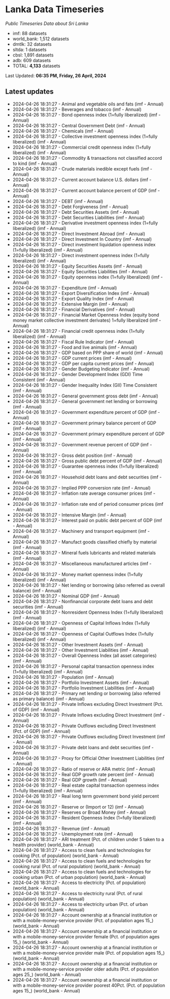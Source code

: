 # Lanka Data Timeseries
*Public Timeseries Data about Sri Lanka*

* imf: 88 datasets
* world_bank: 1,512 datasets
* dmtlk: 32 datasets
* sltda: 1 datasets
* cbsl: 1,891 datasets
* adb: 609 datasets
* TOTAL: **4,133** datasets

Last Updated: **06:35 PM, Friday, 26 April, 2024**

## Latest updates

* 2024-04-26 18:31:27 - Animal and vegetable oils and fats (imf - Annual)
* 2024-04-26 18:31:27 - Beverages and tobacco (imf - Annual)
* 2024-04-26 18:31:27 - Bond openness index (1=fully liberalized) (imf - Annual)
* 2024-04-26 18:31:27 - Central Government Debt (imf - Annual)
* 2024-04-26 18:31:27 - Chemicals (imf - Annual)
* 2024-04-26 18:31:27 - Collective investment openness index (1=fully liberalized) (imf - Annual)
* 2024-04-26 18:31:27 - Commercial credit openness index (1=fully liberalized) (imf - Annual)
* 2024-04-26 18:31:27 - Commodity & transactions not classified accord to kind (imf - Annual)
* 2024-04-26 18:31:27 - Crude materials inedible except fuels (imf - Annual)
* 2024-04-26 18:31:27 - Current account balance U.S. dollars (imf - Annual)
* 2024-04-26 18:31:27 - Current account balance percent of GDP (imf - Annual)
* 2024-04-26 18:31:27 - DEBT (imf - Annual)
* 2024-04-26 18:31:27 - Debt Forgiveness (imf - Annual)
* 2024-04-26 18:31:27 - Debt Securities Assets (imf - Annual)
* 2024-04-26 18:31:27 - Debt Securities Liabilities (imf - Annual)
* 2024-04-26 18:31:27 - Derivative investment openness index (1=fully liberalized) (imf - Annual)
* 2024-04-26 18:31:27 - Direct Investment Abroad (imf - Annual)
* 2024-04-26 18:31:27 - Direct Investment In Country (imf - Annual)
* 2024-04-26 18:31:27 - Direct investment liquidation openness index (1=fully liberalized) (imf - Annual)
* 2024-04-26 18:31:27 - Direct investment openness index (1=fully liberalized) (imf - Annual)
* 2024-04-26 18:31:27 - Equity Securities Assets (imf - Annual)
* 2024-04-26 18:31:27 - Equity Securities Liabilities (imf - Annual)
* 2024-04-26 18:31:27 - Equity openness index (1=fully liberalized) (imf - Annual)
* 2024-04-26 18:31:27 - Expenditure (imf - Annual)
* 2024-04-26 18:31:27 - Export Diversification Index (imf - Annual)
* 2024-04-26 18:31:27 - Export Quality Index (imf - Annual)
* 2024-04-26 18:31:27 - Extensive Margin (imf - Annual)
* 2024-04-26 18:31:27 - Financial Derivatives (imf - Annual)
* 2024-04-26 18:31:27 - Financial Market Openness Index (equity bond money market collective investment derivates) 1=fully liberalized (imf - Annual)
* 2024-04-26 18:31:27 - Financial credit openness index (1=fully liberalized) (imf - Annual)
* 2024-04-26 18:31:27 - Fiscal Rule Indicator (imf - Annual)
* 2024-04-26 18:31:27 - Food and live animals (imf - Annual)
* 2024-04-26 18:31:27 - GDP based on PPP share of world (imf - Annual)
* 2024-04-26 18:31:27 - GDP current prices (imf - Annual)
* 2024-04-26 18:31:27 - GDP per capita current prices (imf - Annual)
* 2024-04-26 18:31:27 - Gender Budgeting Indicator (imf - Annual)
* 2024-04-26 18:31:27 - Gender Development Index (GDI) Time Consistent (imf - Annual)
* 2024-04-26 18:31:27 - Gender Inequality Index (GII) Time Consistent (imf - Annual)
* 2024-04-26 18:31:27 - General government gross debt (imf - Annual)
* 2024-04-26 18:31:27 - General government net lending or borrowing (imf - Annual)
* 2024-04-26 18:31:27 - Government expenditure percent of GDP (imf - Annual)
* 2024-04-26 18:31:27 - Government primary balance percent of GDP (imf - Annual)
* 2024-04-26 18:31:27 - Government primary expenditure percent of GDP (imf - Annual)
* 2024-04-26 18:31:27 - Government revenue percent of GDP (imf - Annual)
* 2024-04-26 18:31:27 - Gross debt position (imf - Annual)
* 2024-04-26 18:31:27 - Gross public debt percent of GDP (imf - Annual)
* 2024-04-26 18:31:27 - Guarantee openness index (1=fully liberalized) (imf - Annual)
* 2024-04-26 18:31:27 - Household debt loans and debt securities (imf - Annual)
* 2024-04-26 18:31:27 - Implied PPP conversion rate (imf - Annual)
* 2024-04-26 18:31:27 - Inflation rate average consumer prices (imf - Annual)
* 2024-04-26 18:31:27 - Inflation rate end of period consumer prices (imf - Annual)
* 2024-04-26 18:31:27 - Intensive Margin (imf - Annual)
* 2024-04-26 18:31:27 - Interest paid on public debt percent of GDP (imf - Annual)
* 2024-04-26 18:31:27 - Machinery and transport equipment (imf - Annual)
* 2024-04-26 18:31:27 - Manufact goods classified chiefly by material (imf - Annual)
* 2024-04-26 18:31:27 - Mineral fuels lubricants and related materials (imf - Annual)
* 2024-04-26 18:31:27 - Miscellaneous manufactured articles (imf - Annual)
* 2024-04-26 18:31:27 - Money market openness index (1=fully liberalized) (imf - Annual)
* 2024-04-26 18:31:27 - Net lending or borrowing (also referred as overall balance) (imf - Annual)
* 2024-04-26 18:31:27 - Nominal GDP (imf - Annual)
* 2024-04-26 18:31:27 - Nonfinancial corporate debt loans and debt securities (imf - Annual)
* 2024-04-26 18:31:27 - Nonresident Openness Index (1=fully liberalized) (imf - Annual)
* 2024-04-26 18:31:27 - Openness of Capital Inflows Index (1=fully liberalized) (imf - Annual)
* 2024-04-26 18:31:27 - Openness of Capital Outflows Index (1=fully liberalized) (imf - Annual)
* 2024-04-26 18:31:27 - Other Investment Assets (imf - Annual)
* 2024-04-26 18:31:27 - Other Investment Liabilities (imf - Annual)
* 2024-04-26 18:31:27 - Overall Openness Index (all asset categories) (imf - Annual)
* 2024-04-26 18:31:27 - Personal capital transaction openness index (1=fully liberalized) (imf - Annual)
* 2024-04-26 18:31:27 - Population (imf - Annual)
* 2024-04-26 18:31:27 - Portfolio Investment Assets (imf - Annual)
* 2024-04-26 18:31:27 - Portfolio Investment Liabilities (imf - Annual)
* 2024-04-26 18:31:27 - Primary net lending or borrowing (also referred as primary balance) (imf - Annual)
* 2024-04-26 18:31:27 - Private Inflows excluding Direct Investment (Pct. of GDP) (imf - Annual)
* 2024-04-26 18:31:27 - Private Inflows excluding Direct Investment (imf - Annual)
* 2024-04-26 18:31:27 - Private Outflows excluding Direct Investment (Pct. of GDP) (imf - Annual)
* 2024-04-26 18:31:27 - Private Outflows excluding Direct Investment (imf - Annual)
* 2024-04-26 18:31:27 - Private debt loans and debt securities (imf - Annual)
* 2024-04-26 18:31:27 - Proxy for Official Other Investment Liabilities (imf - Annual)
* 2024-04-26 18:31:27 - Ratio of reserve or ARA metric (imf - Annual)
* 2024-04-26 18:31:27 - Real GDP growth rate percent (imf - Annual)
* 2024-04-26 18:31:27 - Real GDP growth (imf - Annual)
* 2024-04-26 18:31:27 - Real estate capital transaction openness index (1=fully liberalized) (imf - Annual)
* 2024-04-26 18:31:27 - Real long term government bond yield percent (imf - Annual)
* 2024-04-26 18:31:27 - Reserve or (Import or 12) (imf - Annual)
* 2024-04-26 18:31:27 - Reserves or Broad Money (imf - Annual)
* 2024-04-26 18:31:27 - Resident Openness Index (1=fully liberalized) (imf - Annual)
* 2024-04-26 18:31:27 - Revenue (imf - Annual)
* 2024-04-26 18:31:27 - Unemployment rate (imf - Annual)
* 2024-04-26 18:31:27 - ARI treatment (Pct. of children under 5 taken to a health provider) (world_bank - Annual)
* 2024-04-26 18:31:27 - Access to clean fuels and technologies for cooking (Pct. of population) (world_bank - Annual)
* 2024-04-26 18:31:27 - Access to clean fuels and technologies for cooking rural (Pct. of rural population) (world_bank - Annual)
* 2024-04-26 18:31:27 - Access to clean fuels and technologies for cooking urban (Pct. of urban population) (world_bank - Annual)
* 2024-04-26 18:31:27 - Access to electricity (Pct. of population) (world_bank - Annual)
* 2024-04-26 18:31:27 - Access to electricity rural (Pct. of rural population) (world_bank - Annual)
* 2024-04-26 18:31:27 - Access to electricity urban (Pct. of urban population) (world_bank - Annual)
* 2024-04-26 18:31:27 - Account ownership at a financial institution or with a mobile-money-service provider (Pct. of population ages 15_) (world_bank - Annual)
* 2024-04-26 18:31:27 - Account ownership at a financial institution or with a mobile-money-service provider female (Pct. of population ages 15_) (world_bank - Annual)
* 2024-04-26 18:31:27 - Account ownership at a financial institution or with a mobile-money-service provider male (Pct. of population ages 15_) (world_bank - Annual)
* 2024-04-26 18:31:27 - Account ownership at a financial institution or with a mobile-money-service provider older adults (Pct. of population ages 25_) (world_bank - Annual)
* 2024-04-26 18:31:27 - Account ownership at a financial institution or with a mobile-money-service provider poorest 40Pct. (Pct. of population ages 15_) (world_bank - Annual)